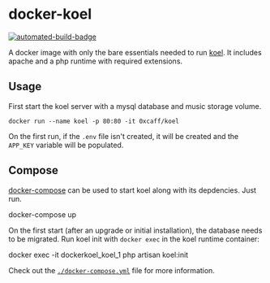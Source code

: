 docker-koel
===========

[![automated-build-badge]][docker-hub]

A docker image with only the bare essentials needed to run [koel]. It includes
apache and a php runtime with required extensions.

Usage
-----

First start the koel server with a mysql database and music storage volume.

    docker run --name koel -p 80:80 -it 0xcaff/koel

On the first run, if the `.env` file isn't created, it will be created and the
`APP_KEY` variable will be populated.

Compose
-------

[docker-compose] can be used to start koel along with its depdencies. Just run.

  docker-compose up

On the first start (after an upgrade or initial installation), the database
needs to be migrated. Run koel init with `docker exec` in the koel runtime
container:

  docker exec -it dockerkoel_koel_1 php artisan koel:init

Check out the [`./docker-compose.yml`][compose] file for more information.

[dbConfig]: https://github.com/phanan/koel/blob/baa5b7af13e7f66ff1d2df1778c65757a73e478f/config/database.php
[koel]: https://koel.phanan.net/
[compose]: ./docker-compose.yml

[docker-compose]: https://docs.docker.com/compose/

[automated-build-badge]: https://img.shields.io/docker/automated/0xcaff/koel.svg
[docker-hub]: https://hub.docker.com/r/0xcaff/koel/
